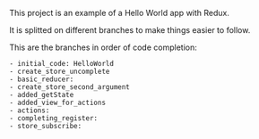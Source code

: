 This project is an example of a Hello World app with Redux.

It is splitted on different branches to make things easier to follow.

This are the branches in order of code completion:

    - initial_code: HelloWorld
    - create_store_uncomplete
    - basic_reducer:
    - create_store_second_argument
    - added_getState
    - added_view_for_actions
    - actions:
    - completing_register:
    - store_subscribe:
